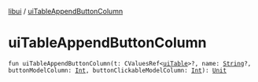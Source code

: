 [libui](index.md) / [uiTableAppendButtonColumn](./ui-table-append-button-column.md)

# uiTableAppendButtonColumn

`fun uiTableAppendButtonColumn(t: CValuesRef<`[`uiTable`](ui-table.md)`>?, name: `[`String`](https://kotlinlang.org/api/latest/jvm/stdlib/kotlin/-string/index.html)`?, buttonModelColumn: `[`Int`](https://kotlinlang.org/api/latest/jvm/stdlib/kotlin/-int/index.html)`, buttonClickableModelColumn: `[`Int`](https://kotlinlang.org/api/latest/jvm/stdlib/kotlin/-int/index.html)`): `[`Unit`](https://kotlinlang.org/api/latest/jvm/stdlib/kotlin/-unit/index.html)